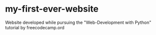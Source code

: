 # my-first-ever-website
Website developed while pursuing the "Web-Development with Python" tutorial by freecodecamp.ord

